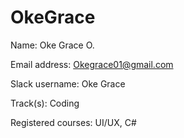 # OkeGrace

Name: Oke Grace O.

Email address: Okegrace01@gmail.com

Slack username: Oke Grace

Track(s): Coding

Registered courses: UI/UX, C#
